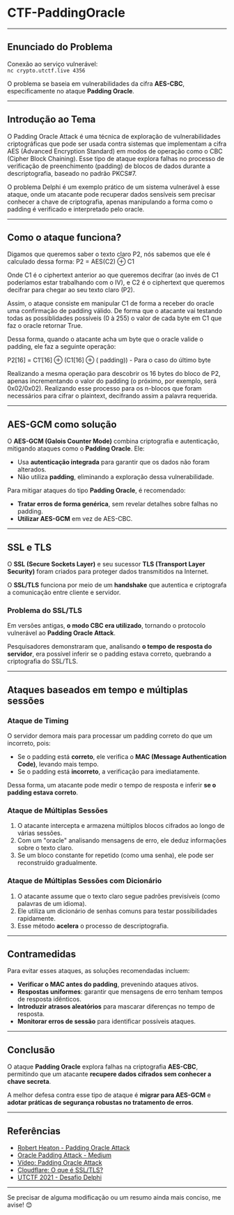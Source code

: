 # CTF-PaddingOracle
---

## **Enunciado do Problema**  
Conexão ao serviço vulnerável:  
`nc crypto.utctf.live 4356`

O problema se baseia em vulnerabilidades da cifra **AES-CBC**, especificamente no ataque **Padding Oracle**.

---

## **Introdução ao Tema**  
O Padding Oracle Attack é uma técnica de exploração de vulnerabilidades criptográficas que pode
ser usada contra sistemas que implementam a cifra AES (Advanced Encryption Standard) em modos
de operação como o CBC (Cipher Block Chaining).
Esse tipo de ataque explora falhas no processo de verificação de preenchimento (padding) de blocos de dados durante a descriptografia, baseado no padrão PKCS#7. 

O problema Delphi é um exemplo prático de um sistema vulnerável à esse ataque, onde um atacante pode recuperar dados sensíveis sem precisar conhecer a chave de criptografia, apenas manipulando a forma como o
padding é verificado e interpretado pelo oracle.

---

## **Como o ataque funciona?**  
Digamos que queremos saber o texto claro P2, nós sabemos que ele é calculado dessa forma:
P2 = AES(C2) ⊕ C1 

Onde C1 é o ciphertext anterior ao  que queremos decifrar 
(ao invés de C1 poderíamos estar trabalhando com o IV), e C2 é o ciphertext que queremos
decifrar para chegar ao seu texto claro (P2).

Assim, o ataque consiste em manipular C1 de forma a receber do oracle uma confirmação 
de padding válido. De forma que o atacante vai testando todas as possiblidades possíveis 
(0 à 255) o valor de cada byte em C1 que faz o oracle retornar True.

Dessa forma, quando o atacante acha um byte que o oracle valide o padding, ele faz a seguinte
operação:

P2[16] = C1’[16] ⊕ (C1[16]  ⊕ ( padding)) - Para o caso do último byte

Realizando a mesma operação para descobrir os 16 bytes do bloco de P2, 
apenas incrementando o valor do padding (o próximo, por exemplo, será 0x02/0x02). 
Realizando esse processo para os n-blocos que foram necessários para cifrar o plaintext,
decifrando assim a palavra requerida.

---

## **AES-GCM como solução**  
O **AES-GCM (Galois Counter Mode)** combina criptografia e autenticação, mitigando ataques como o **Padding Oracle**. Ele:  
- Usa **autenticação integrada** para garantir que os dados não foram alterados.  
- Não utiliza **padding**, eliminando a exploração dessa vulnerabilidade.  

Para mitigar ataques do tipo **Padding Oracle**, é recomendado:  
- **Tratar erros de forma genérica**, sem revelar detalhes sobre falhas no padding.  
- **Utilizar AES-GCM** em vez de AES-CBC.  

---

## **SSL e TLS**  
O **SSL (Secure Sockets Layer)** e seu sucessor **TLS (Transport Layer Security)** foram criados para proteger dados transmitidos na Internet.  

O **SSL/TLS** funciona por meio de um **handshake** que autentica e criptografa a comunicação entre cliente e servidor.  

### **Problema do SSL/TLS**  
Em versões antigas, **o modo CBC era utilizado**, tornando o protocolo vulnerável ao **Padding Oracle Attack**.  

Pesquisadores demonstraram que, analisando **o tempo de resposta do servidor**, era possível inferir se o padding estava correto, quebrando a criptografia do SSL/TLS.

---

## **Ataques baseados em tempo e múltiplas sessões**  

### **Ataque de Timing**  
O servidor demora mais para processar um padding correto do que um incorreto, pois:  
- Se o padding está **correto**, ele verifica o **MAC (Message Authentication Code)**, levando mais tempo.  
- Se o padding está **incorreto**, a verificação para imediatamente.  

Dessa forma, um atacante pode medir o tempo de resposta e inferir **se o padding estava correto**.

### **Ataque de Múltiplas Sessões**  
1. O atacante intercepta e armazena múltiplos blocos cifrados ao longo de várias sessões.  
2. Com um "oracle" analisando mensagens de erro, ele deduz informações sobre o texto claro.  
3. Se um bloco constante for repetido (como uma senha), ele pode ser reconstruído gradualmente.  

### **Ataque de Múltiplas Sessões com Dicionário**  
1. O atacante assume que o texto claro segue padrões previsíveis (como palavras de um idioma).  
2. Ele utiliza um dicionário de senhas comuns para testar possibilidades rapidamente.  
3. Esse método **acelera** o processo de descriptografia.  

---

## **Contramedidas**  
Para evitar esses ataques, as soluções recomendadas incluem:  
- **Verificar o MAC antes do padding**, prevenindo ataques ativos.  
- **Respostas uniformes**: garantir que mensagens de erro tenham tempos de resposta idênticos.  
- **Introduzir atrasos aleatórios** para mascarar diferenças no tempo de resposta.  
- **Monitorar erros de sessão** para identificar possíveis ataques.  

---

## **Conclusão**  
O ataque **Padding Oracle** explora falhas na criptografia **AES-CBC**, permitindo que um atacante **recupere dados cifrados sem conhecer a chave secreta**.  

A melhor defesa contra esse tipo de ataque é **migrar para AES-GCM** e **adotar práticas de segurança robustas no tratamento de erros**.

---

## **Referências**  
- [Robert Heaton - Padding Oracle Attack](https://robertheaton.com/2013/07/29/padding-oracle-attack/)  
- [Oracle Padding Attack - Medium](https://medium.com/@masjadaan/oracle-padding-attack-a61369993c86)  
- [Vídeo: Padding Oracle Attack](https://www.youtube.com/watch?v=lkPBTJ3yiCI)  
- [Cloudflare: O que é SSL/TLS?](https://www.cloudflare.com/pt-br/learning/ssl/what-is-ssl/)  
- [UTCTF 2021 - Desafio Delphi](https://github.com/utisss/UTCTF-21/tree/main/crypto-delphi)  

---

Se precisar de alguma modificação ou um resumo ainda mais conciso, me avise! 😊
